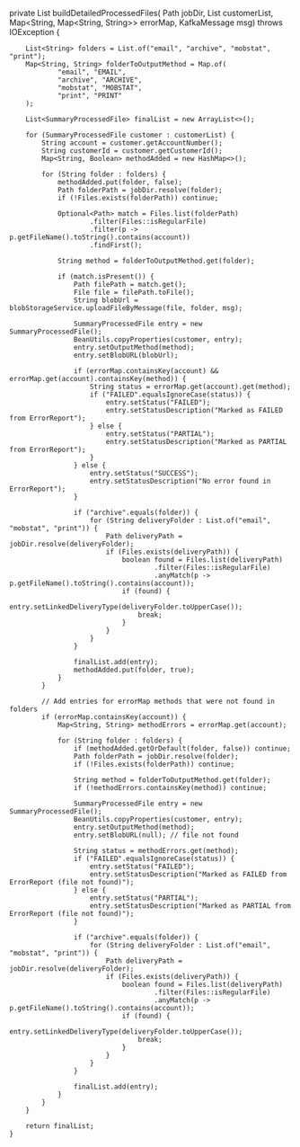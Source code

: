 private List<SummaryProcessedFile> buildDetailedProcessedFiles(
            Path jobDir,
            List<SummaryProcessedFile> customerList,
            Map<String, Map<String, String>> errorMap,
            KafkaMessage msg) throws IOException {

        List<String> folders = List.of("email", "archive", "mobstat", "print");
        Map<String, String> folderToOutputMethod = Map.of(
                "email", "EMAIL",
                "archive", "ARCHIVE",
                "mobstat", "MOBSTAT",
                "print", "PRINT"
        );

        List<SummaryProcessedFile> finalList = new ArrayList<>();

        for (SummaryProcessedFile customer : customerList) {
            String account = customer.getAccountNumber();
            String customerId = customer.getCustomerId();
            Map<String, Boolean> methodAdded = new HashMap<>();

            for (String folder : folders) {
                methodAdded.put(folder, false);
                Path folderPath = jobDir.resolve(folder);
                if (!Files.exists(folderPath)) continue;

                Optional<Path> match = Files.list(folderPath)
                        .filter(Files::isRegularFile)
                        .filter(p -> p.getFileName().toString().contains(account))
                        .findFirst();

                String method = folderToOutputMethod.get(folder);

                if (match.isPresent()) {
                    Path filePath = match.get();
                    File file = filePath.toFile();
                    String blobUrl = blobStorageService.uploadFileByMessage(file, folder, msg);

                    SummaryProcessedFile entry = new SummaryProcessedFile();
                    BeanUtils.copyProperties(customer, entry);
                    entry.setOutputMethod(method);
                    entry.setBlobURL(blobUrl);

                    if (errorMap.containsKey(account) && errorMap.get(account).containsKey(method)) {
                        String status = errorMap.get(account).get(method);
                        if ("FAILED".equalsIgnoreCase(status)) {
                            entry.setStatus("FAILED");
                            entry.setStatusDescription("Marked as FAILED from ErrorReport");
                        } else {
                            entry.setStatus("PARTIAL");
                            entry.setStatusDescription("Marked as PARTIAL from ErrorReport");
                        }
                    } else {
                        entry.setStatus("SUCCESS");
                        entry.setStatusDescription("No error found in ErrorReport");
                    }

                    if ("archive".equals(folder)) {
                        for (String deliveryFolder : List.of("email", "mobstat", "print")) {
                            Path deliveryPath = jobDir.resolve(deliveryFolder);
                            if (Files.exists(deliveryPath)) {
                                boolean found = Files.list(deliveryPath)
                                        .filter(Files::isRegularFile)
                                        .anyMatch(p -> p.getFileName().toString().contains(account));
                                if (found) {
                                    entry.setLinkedDeliveryType(deliveryFolder.toUpperCase());
                                    break;
                                }
                            }
                        }
                    }

                    finalList.add(entry);
                    methodAdded.put(folder, true);
                }
            }

            // Add entries for errorMap methods that were not found in folders
            if (errorMap.containsKey(account)) {
                Map<String, String> methodErrors = errorMap.get(account);

                for (String folder : folders) {
                    if (methodAdded.getOrDefault(folder, false)) continue;
                    Path folderPath = jobDir.resolve(folder);
                    if (!Files.exists(folderPath)) continue;

                    String method = folderToOutputMethod.get(folder);
                    if (!methodErrors.containsKey(method)) continue;

                    SummaryProcessedFile entry = new SummaryProcessedFile();
                    BeanUtils.copyProperties(customer, entry);
                    entry.setOutputMethod(method);
                    entry.setBlobURL(null); // file not found

                    String status = methodErrors.get(method);
                    if ("FAILED".equalsIgnoreCase(status)) {
                        entry.setStatus("FAILED");
                        entry.setStatusDescription("Marked as FAILED from ErrorReport (file not found)");
                    } else {
                        entry.setStatus("PARTIAL");
                        entry.setStatusDescription("Marked as PARTIAL from ErrorReport (file not found)");
                    }

                    if ("archive".equals(folder)) {
                        for (String deliveryFolder : List.of("email", "mobstat", "print")) {
                            Path deliveryPath = jobDir.resolve(deliveryFolder);
                            if (Files.exists(deliveryPath)) {
                                boolean found = Files.list(deliveryPath)
                                        .filter(Files::isRegularFile)
                                        .anyMatch(p -> p.getFileName().toString().contains(account));
                                if (found) {
                                    entry.setLinkedDeliveryType(deliveryFolder.toUpperCase());
                                    break;
                                }
                            }
                        }
                    }

                    finalList.add(entry);
                }
            }
        }

        return finalList;
    }
